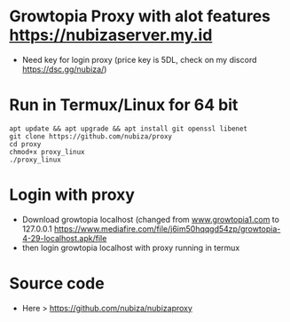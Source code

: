 # Growtopia Proxy with alot features https://nubizaserver.my.id
* Need key for login proxy (price key is 5DL, check on my discord https://dsc.gg/nubiza/)

# Run in Termux/Linux for 64 bit
```
apt update && apt upgrade && apt install git openssl libenet
git clone https://github.com/nubiza/proxy
cd proxy
chmod+x proxy_linux
./proxy_linux
```

# Login with proxy
* Download growtopia localhost (changed from www.growtopia1.com to 127.0.0.1
https://www.mediafire.com/file/j6im50hqqgd54zp/growtopia-4-29-localhost.apk/file
* then login growtopia localhost with proxy running in termux

# Source code
* Here > https://github.com/nubiza/nubizaproxy
